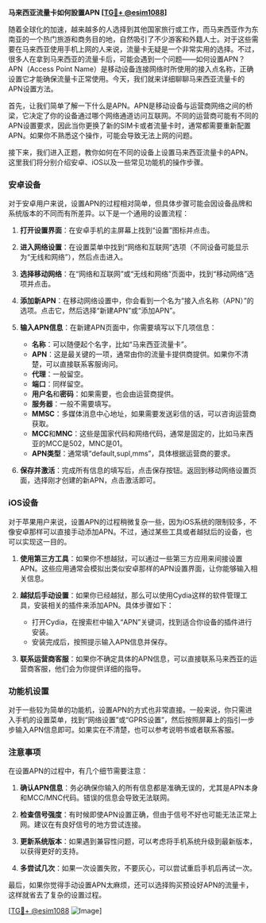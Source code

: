 **马来西亚流量卡如何設置APN [[TG💪+ @esim1088](https://t.me/s/esim1088)]**

随着全球化的加速，越来越多的人选择到其他国家旅行或工作，而马来西亚作为东南亚的一个热门旅游和商务目的地，自然吸引了不少游客和外籍人士。对于这些需要在马来西亚使用手机上网的人来说，流量卡无疑是一个非常实用的选择。不过，很多人在拿到马来西亚的流量卡后，可能会遇到一个问题——如何设置APN？APN（Access Point Name）是移动设备连接网络时所使用的接入点名称，正确设置它才能确保流量卡正常使用。今天，我们就来详细聊聊马来西亚流量卡的APN设置方法。

首先，让我们简单了解一下什么是APN。APN是移动设备与运营商网络之间的桥梁，它决定了你的设备通过哪个网络通道访问互联网。不同的运营商可能有不同的APN设置要求，因此当你更换了新的SIM卡或者流量卡时，通常都需要重新配置APN。如果你不熟悉这个操作，可能会导致无法上网的问题。

接下来，我们进入正题，教你如何在不同的设备上设置马来西亚流量卡的APN。这里我们将分别介绍安卓、iOS以及一些常见功能机的操作步骤。

### 安卓设备

对于安卓用户来说，设置APN的过程相对简单，但具体步骤可能会因设备品牌和系统版本的不同而有所差异。以下是一个通用的设置流程：

1. **打开设置界面**：在安卓手机的主屏幕上找到“设置”图标并点击。
   
2. **进入网络设置**：在设置菜单中找到“网络和互联网”选项（不同设备可能显示为“无线和网络”），然后点击进入。

3. **选择移动网络**：在“网络和互联网”或“无线和网络”页面中，找到“移动网络”选项并点击。

4. **添加新APN**：在移动网络设置中，你会看到一个名为“接入点名称（APN）”的选项。点击它，然后选择“新建APN”或“添加APN”。

5. **输入APN信息**：在新建APN页面中，你需要填写以下几项信息：
   - **名称**：可以随便起个名字，比如“马来西亚流量卡”。
   - **APN**：这是最关键的一项，通常由你的流量卡提供商提供。如果你不清楚，可以直接联系客服询问。
   - **代理**：一般留空。
   - **端口**：同样留空。
   - **用户名**和**密码**：如果需要，也会由运营商提供。
   - **服务器**：一般不需要填写。
   - **MMSC**：多媒体消息中心地址，如果需要发送彩信的话，可以咨询运营商获取。
   - **MCC**和**MNC**：这些是国家代码和网络代码，通常是固定的，比如马来西亚的MCC是502，MNC是01。
   - **APN类型**：通常填“default,supl,mms”，具体根据运营商的要求。

6. **保存并激活**：完成所有信息的填写后，点击保存按钮。返回到移动网络设置页面，选择刚才创建的新APN，点击激活即可。

### iOS设备

对于苹果用户来说，设置APN的过程稍微复杂一些，因为iOS系统的限制较多，不像安卓那样可以直接手动添加APN。不过，通过某些工具或者越狱后的设备，也可以实现这一目的。

1. **使用第三方工具**：如果你不想越狱，可以通过一些第三方应用来间接设置APN。这些应用通常会模拟出类似安卓那样的APN设置界面，让你能够输入相关信息。

2. **越狱后手动设置**：如果你已经越狱，那么可以使用Cydia这样的软件管理工具，安装相关的插件来添加APN。具体步骤如下：
   - 打开Cydia，在搜索栏中输入“APN”关键词，找到适合你设备的插件进行安装。
   - 安装完成后，按照提示输入APN信息并保存。

3. **联系运营商客服**：如果你不确定具体的APN信息，可以直接联系马来西亚的运营商客服，他们会为你提供详细的指导。

### 功能机设置

对于一些较为简单的功能机，设置APN的方式也非常直接。一般来说，你只需进入手机的设置菜单，找到“网络设置”或“GPRS设置”，然后按照屏幕上的指引一步步输入APN信息即可。如果实在不清楚，也可以参考说明书或者联系客服。

### 注意事项

在设置APN的过程中，有几个细节需要注意：

1. **确认APN信息**：务必确保你输入的所有信息都是准确无误的，尤其是APN本身和MCC/MNC代码。错误的信息会导致无法联网。

2. **检查信号强度**：有时候即使APN设置正确，但由于信号不好也可能无法正常上网。建议在有良好信号的地方尝试连接。

3. **更新系统版本**：如果遇到兼容性问题，可以考虑将手机系统升级到最新版本，以获得更好的支持。

4. **多尝试几次**：如果一次设置失败，不要灰心，可以尝试重启手机后再试一次。

最后，如果你觉得手动设置APN太麻烦，还可以选择购买预设好APN的流量卡，这样就省去了复杂的设置过程。

[[TG💪+ @esim1088](https://t.me/s/esim1088) ![Image](https://i.postimg.cc/4NQfJmqS/Snipaste-2025-05-13-00-14-12.png)]